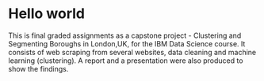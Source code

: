 # Hello world
This is final graded assignments as a capstone project - Clustering and Segmenting Boroughs in London,UK, for the IBM Data Science course.
It consists of web scraping from several websites, data cleaning and machine learning (clustering). A report and a presentation were also produced to show the findings.
